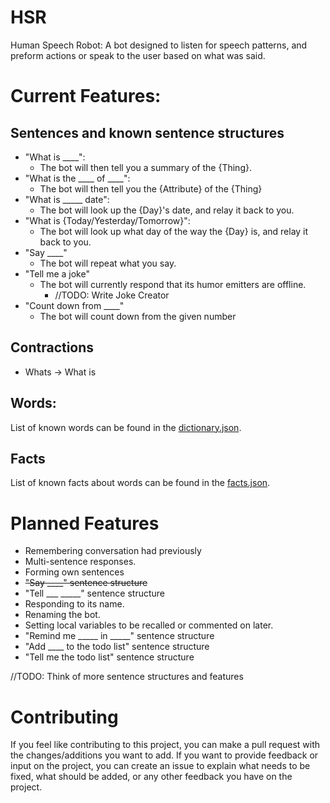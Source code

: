 # HSR
 Human Speech Robot: A bot designed to listen for speech patterns, and preform actions or speak to the user based on what was said.

# Current Features:

## Sentences and known sentence structures
* "What is ____":
    * The bot will then tell you a summary of the {Thing}.
* "What is the ____ of ____":
    * The bot will then tell you the {Attribute} of the {Thing}
* "What is _____ date":
    * The bot will look up the {Day}'s date, and relay it back to you.
* "What is {Today/Yesterday/Tomorrow}":
    * The bot will look up what day of the way the {Day} is, and relay it back to you.
* "Say ____"
    * The bot will repeat what you say.
* "Tell me a joke"
    * The bot will currently respond that its humor emitters are offline.
        * //TODO: Write Joke Creator 
* "Count down from ____"
    * The bot will count down from the given number

## Contractions
* Whats -> What is

## Words:
List of known words can be found in the [dictionary.json](dictionary.json).

## Facts
List of known facts about words can be found in the [facts.json](facts.json).

# Planned Features
* Remembering conversation had previously
* Multi-sentence responses.
* Forming own sentences
* ~~"Say ____" sentence structure~~
* "Tell ___ _____" sentence structure
* Responding to its name.
* Renaming the bot.
* Setting local variables to be recalled or commented on later.
* "Remind me _____ in _____" sentence structure
* "Add ____ to the todo list" sentence structure
* "Tell me the todo list" sentence structure

//TODO: Think of more sentence structures and features

# Contributing
If you feel like contributing to this project, you can make a pull request with the changes/additions you want to add. If you want to provide feedback or input on the project, you can create an issue to explain what needs to be fixed, what should be added, or any other feedback you have on the project.